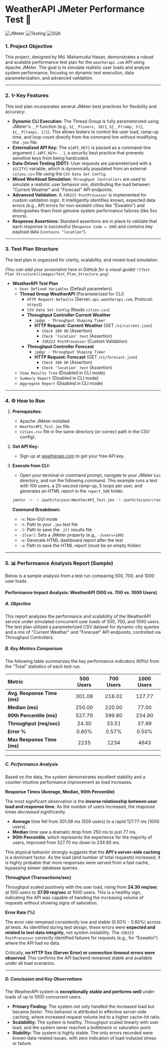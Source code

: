 #  WeatherAPI JMeter Performance Test 🚀

![JMeter](https://img.shields.io/badge/Apache-JMeter-blue?style=for-the-badge&logo=apache)
![Testing](https://img.shields.io/badge/Performance-Testing-yellowgreen?style=for-the-badge)
![SQA](https://img.shields.io/badge/SQA-Best_Practices-purple?style=for-the-badge)

### 1. Project Objective

This project, designed by Md. Mahamudul Hasan, demonstrates a robust and scalable performance test plan for the `weatherapi.com` API using Apache JMeter. The goal is to simulate realistic user loads and analyze system performance, focusing on dynamic test execution, data parameterization, and advanced validation.

---

### 2. ✨ Key Features

This test plan incorporates several JMeter best practices for flexibility and accuracy:

* **Dynamic CLI Execution:** The Thread Group is fully parameterized using JMeter's `__P` function (e.g., `${__P(users, 10)}`, `${__P(ramp, 5)}`, `${__P(loops, 1)}`). This allows testers to control the user load, ramp-up time, and loop count directly from the command line without modifying the `.jmx` file.
* **Externalized API Key:** The `${API_KEY}` is passed as a command-line argument (`-JAPI_KEY=...`), a security best practice that prevents sensitive keys from being hardcoded.
* **Data-Driven Testing (DDT):** User requests are parameterized with a `${CITY}` variable, which is dynamically populated from an external `cities.csv` file using the `CSV Data Set Config`.
* **Mixed Workload Simulation:** `Throughput Controllers` are used to simulate a realistic user behavior mix, distributing the load between "Current Weather" and "Forecast" API endpoints.
* **Advanced Validation:** A `JSR223 PostProcessor` is implemented for custom validation logic. It intelligently identifies known, expected data errors (e.g., API errors for non-existent cities like "Eswatini") and distinguishes them from genuine system performance failures (like 5xx errors).
* **Response Assertions:** Standard assertions are in place to validate that each response is successful (`Response Code = 200`) and contains key payload data (`contains "location"`).

---

### 3. Test Plan Structure

The test plan is organized for clarity, scalability, and mixed-load simulation.

*(You can add your screenshot here in GitHub for a visual guide)*
`![Test Plan Structure](images/Test_Plan_Structure.png)`

* **WeatherAPI Test Plan**
    * `User Defined Variables` (Default parameters)
    * **Thread Group WeatherAPI** (Parameterized for CLI)
        * `HTTP Request Defaults` (Server: `api.weatherapi.com`, Protocol: `httpsS`)
        * `CSV Data Set Config` (Reads `cities.csv`)
        * **Throughput Controller Current Weather**
            * `jp@gc - Throughput Shaping Timer`
            * **HTTP Request: Current Weather** (GET `/v1/current.json`)
                * `Check 200 OK` (Assertion)
                * `Check 'location' text` (Assertion)
                * `JSR223 PostProcessor` (Custom Validation)
        * **Throughput Controller Forecast**
            * `jp@gc - Throughput Shaping Timer`
            * **HTTP Request: Forecast** (GET `/v1/forecast.json`)
                * `Check 200 OK` (Assertion)
                * `Check 'location' text` (Assertion)
    * `View Results Tree` (Disabled in CLI mode)
    * `Summary Report` (Disabled in CLI mode)
    * `Aggregate Report` (Disabled in CLI mode)

---

### 4. ⚙️ How to Run

1.  **Prerequisites:**
    * Apache JMeter installed.
    * `WeatherAPI_Test.jmx` file.
    * `cities.csv` file in the same directory (or correct path in the CSV config).
2.  **Get API Key:**
    * Sign up at [weatherapi.com](https://www.weatherapi.com/) to get your free API key.
3.  **Execute from CLI:**
    * Open your terminal or command prompt, navigate to your JMeter `bin` directory, and run the following command. This example runs a test with 100 users, a 20-second ramp-up, 5 loops per user, and generates an HTML report in the `report_500` folder.

    ```bash
    jmeter -n -t /path/to/your/WeatherAPI_Test.jmx -l /path/to/your/result_500.jtl -JAPI_KEY=YOUR_API_KEY_HERE -Jusers=100 -Jramp=20 -Jloops=5 -e -o /path/to/your/report_500
    ```

    **Command Breakdown:**
    * `-n`: Non-GUI mode
    * `-t`: Path to your `.jmx` test file
    * `-l`: Path to save the `.jtl` results file
    * `-J[var]`: Sets a JMeter property (e.g., `-Jusers=100`)
    * `-e`: Generate HTML dashboard report after the test
    * `-o`: Path to save the HTML report (must be an empty folder)

---

### 5. 📊 Performance Analysis Report (Sample)

Below is a sample analysis from a test run comparing 500, 700, and 1000 user loads.

#### **Performance Impact Analysis: WeatherAPI (500 vs. 700 vs. 1000 Users)**

##### **A. Objective**

This report analyzes the performance and scalability of the WeatherAPI service under simulated concurrent user loads of 500, 700, and 1000 users. The test plan utilized a parameterized CSV dataset for dynamic city queries and a mix of "Current Weather" and "Forecast" API endpoints, controlled via Throughput Controllers.

##### **B. Key Metrics Comparison**

The following table summarizes the key performance indicators (KPIs) from the "Total" statistics of each test run.

| Metric | 500 Users | 700 Users | 1000 Users |
| :--- | :---: | :---: | :---: |
| **Avg. Response Time (ms)** | 301.08 | 218.02 | 127.77 |
| **Median (ms)** | 250.00 | 220.00 | 77.00 |
| **90th Percentile (ms)** | 527.70 | 399.80 | 234.90 |
| **Throughput (req/sec)** | 24.30 | 33.51 | 37.99 |
| **Error %** | 0.60% | 0.57% | 0.50% |
| **Max Response Time (ms)** | 2235 | 1234 | 4643 |

---

##### **C. Performance Analysis**

Based on the data, the system demonstrates excellent stability and a counter-intuitive performance improvement as load increases.

**Response Times (Average, Median, 90th Percentile)**

The most significant observation is the **inverse relationship between user load and response time**. As the number of users increased, the response times *decreased* significantly.

* **Average** time fell from 301.08 ms (500 users) to a rapid 127.77 ms (1000 users).
* **Median** time saw a dramatic drop from 250 ms to just 77 ms.
* **90th Percentile**, which represents the experience for the majority of users, improved from 527.70 ms down to 234.90 ms.

This atypical behavior strongly suggests that the **API's server-side caching** is a dominant factor. As the load (and number of total requests) increased, it is highly probable that more responses were served from a fast cache, bypassing slower database queries.

**Throughput (Transactions/sec)**

Throughput scaled positively with the user load, rising from **24.30 req/sec** at 500 users to **37.99 req/sec** at 1000 users. This is a healthy sign, indicating the API was capable of handling the increasing volume of requests without showing signs of saturation.

**Error Rate (%)**

The error rate remained consistently low and stable (0.50% - 0.60%) across all tests. As identified during test design, these errors were **expected and related to test data integrity**, not system instability. The `JSR223 PostProcessor` correctly identified failures for requests (e.g., for "Eswatini") where the API had no data.

Critically, **no HTTP 5xx (Server Error) or connection timeout errors were observed**. This confirms the API backend remained stable and available under all load scenarios.

---

##### **D. Conclusion and Key Observations**

The WeatherAPI system is **exceptionally stable and performs well** under loads of up to 1000 concurrent users.

* **Primary Finding:** The system not only handled the increased load but became *faster*. This behavior is attributed to effective server-side caching, where increased request volume led to a higher cache-hit ratio.
* **Scalability:** The system is healthy. Throughput scaled linearly with user load, and the system never reached a bottleneck or saturation point.
* **Stability:** The system is highly stable. The only errors recorded were known data-related issues, with zero indication of load-induced stress or failure.